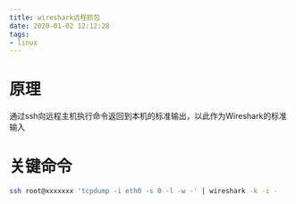 ```yaml
---
title: wireshark远程抓包
date: 2020-01-02 12:12:28
tags:
- linux
---
```


# 原理

通过ssh向远程主机执行命令返回到本机的标准输出，以此作为Wireshark的标准输入

<!--more-->

# 关键命令

```bash
ssh root@xxxxxxx 'tcpdump -i eth0 -s 0 -l -w -' | wireshark -k -i -
```